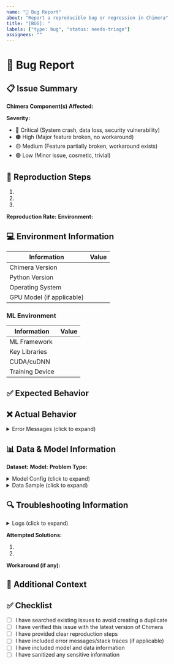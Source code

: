 ```yaml
---
name: "🐛 Bug Report"
about: "Report a reproducible bug or regression in Chimera"
title: "[BUG]: "
labels: ["type: bug", "status: needs-triage"]
assignees: ""
---
```

<!--
🔴 CRITICAL REMINDER 🔴
Before submitting, please ensure you've completed the following:
- Searched existing issues to avoid duplicates
- Completed ALL required sections of this template
- Removed any sensitive/confidential information
- Verified the issue with the latest version of Chimera
Incomplete bug reports may be closed without investigation.
-->
# 🐛 Bug Report
## 📋 Issue Summary
<!--Provide a clear, concise summary of the issue-->

**Chimera Component(s) Affected:**
<!--Specify which part(s) of Chimera are affected (e.g., Data Preprocessing, Feature Engineering, Model Architecture, Training Pipeline, Inference, Evaluation Metrics, etc.)-->

**Severity:**
<!--Choose one and delete the others-->
- 🔴 Critical (System crash, data loss, security vulnerability)
- 🟠 High (Major feature broken, no workaround)
- 🟡 Medium (Feature partially broken, workaround exists)
- 🟢 Low (Minor issue, cosmetic, trivial)

## 🔄 Reproduction Steps
<!--Provide detailed, step-by-step instructions to reproduce the issue. Be as specific as possible.-->
1. 
2. 
3. 

**Reproduction Rate:** <!--e.g., 100%, intermittent (30%)-->
**Environment:** <!--e.g., Local, Google Colab, AWS SageMaker, etc.-->

## 💻 Environment Information
| Information | Value |
|-------------|-------|
| Chimera Version | <!-- e.g., v2.0.1, commit hash if from source --> |
| Python Version | <!-- e.g., 3.9.7 --> |
| Operating System | <!-- e.g., Ubuntu 22.04, macOS 13.4 --> |
| GPU Model (if applicable) | <!-- e.g., NVIDIA RTX 3090 --> |

### ML Environment
| Information | Value |
|-------------|-------|
| ML Framework | <!-- e.g., PyTorch 2.0.1, TensorFlow 2.12.0 --> |
| Key Libraries | <!-- e.g., transformers 4.28.1, scikit-learn 1.2.2 --> |
| CUDA/cuDNN | <!-- e.g., CUDA 11.7, cuDNN 8.5 --> |
| Training Device | <!-- e.g., A100 GPU, CPU only, TPU v3-8 --> |

## ✅ Expected Behavior
<!--A clear and concise description of what you expected to happen-->

## ❌ Actual Behavior
<!--A clear description of what actually happened instead-->

<details>
<summary>Error Messages (click to expand)</summary>

```
<!-- Paste the complete error message and stack trace here -->
```
</details>

## 📊 Data & Model Information
**Dataset:** <!-- Name or brief description of dataset -->
**Model:** <!-- Model architecture or configuration -->
**Problem Type:** <!-- Classification, regression, generation, etc. -->

<details>
<summary>Model Config (click to expand)</summary>

```yaml
<!-- Paste relevant model configuration here -->
```
</details>

<details>
<summary>Data Sample (click to expand)</summary>

```
<!-- If possible, include a minimal anonymized data sample -->
```
</details>

## 🔍 Troubleshooting Information
<details>
<summary>Logs (click to expand)</summary>

```
<!-- Paste relevant logs here -->
```
</details>

**Attempted Solutions:**
<!-- List what you've already tried to resolve the issue -->
1. 
2. 

**Workaround (if any):**
<!-- Describe any temporary workaround you've found -->

## 📝 Additional Context
<!--Any other information that might be helpful for understanding the issue-->

## ✅ Checklist
* [ ] I have searched existing issues to avoid creating a duplicate
* [ ] I have verified this issue with the latest version of Chimera
* [ ] I have provided clear reproduction steps
* [ ] I have included error messages/stack traces (if applicable)
* [ ] I have included model and data information
* [ ] I have sanitized any sensitive information
